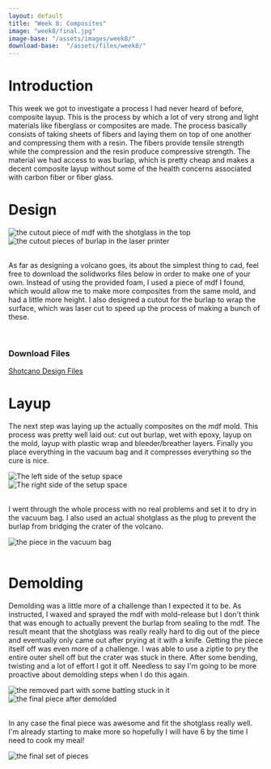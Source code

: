 ```yaml
---
layout: default
title: "Week 8: Composites"
image: "week8/final.jpg"
image-base: "/assets/images/week8/"
download-base:  "/assets/files/week8/"
---
```


Introduction
============

This week we got to investigate a process I had never heard of before, composite layup. This is the process by which a lot of very strong and light materials like fiberglass or composites are made. The process basically consists of taking sheets of fibers and laying them on top of one another and compressing them with a resin. The fibers provide tensile strength while the compression and the resin produce compressive strength. The material we had access to was burlap, which is pretty cheap and makes a decent composite layup without some of the health concerns associated with carbon fiber or fiber glass.

Design
======

<div class="row">
  <div class="col-md-6"><img class="img-responsive" src="{{ site.baseurl }}{{ page.image-base }}milled.jpg" alt="the cutout piece of mdf with the shotglass in the top" /></div>
  <div class="col-md-6"><img class="img-responsive" src="{{ site.baseurl }}{{ page.image-base }}cutout.jpg" alt="the cutout pieces of burlap in the laser printer" /></div>
</div>
<br />

As far as designing a volcano goes, its about the simplest thing to cad, feel free to download the solidworks files below in order to make one of your own. Instead of using the provided foam, I used a piece of mdf I found, which would allow me to make more composites from the same mold, and had a little more height. I also designed a cutout for the burlap to wrap the surface, which was laser cut to speed up the process of making a bunch of these.

<br />
<div class="row">
  <div class="col-md-6 col-md-offset-3">
    <div class="panel panel-primary">
      <div class="panel-heading">
        <h3 class="panel-title">Download Files</h3>
      </div>
      <div class="panel-body"><a href="{{ site.baseurl }}{{ page.download-base }}shotcano.zip">Shotcano Design Files</a></div>
    </div>
  </div>
</div>

Layup
=====

The next step was laying up the actually composites on the mdf mold. This process was pretty well laid out: cut out burlap, wet with epoxy, layup on the mold, layup with plastic wrap and bleeder/breather layers. Finally you place everything in the vacuum bag and it compresses everything so the cure is nice.

<div class="row">
  <div class="col-md-6"><img class="img-responsive" src="{{ site.baseurl }}{{ page.image-base }}setup_left.jpg" alt="The left side of the setup space" /></div>
  <div class="col-md-6"><img class="img-responsive" src="{{ site.baseurl }}{{ page.image-base }}setup_right.jpg" alt="The right side of the setup space" /></div>
</div> 
<br />

I went through the whole process with no real problems and set it to dry in the vacuum bag. I also used an actual shotglass as the plug to prevent the burlap from bridging the crater of the volcano.

<div class="row">
  <div class="col-md-12"><img class="img-responsive" src="{{ site.baseurl }}{{ page.image-base }}vacuum.jpg" alt="the piece in the vacuum bag" /></div>
</div>
<br />

Demolding
=========

Demolding was a little more of a challenge than I expected it to be. As instructed, I waxed and sprayed the mdf with mold-release but I don't think that was enough to actually prevent the burlap from sealing to the mdf. The result meant that the shotglass was really really hard to dig out of the piece and eventually only came out after prying at it with a knife. Getting the piece itself off was even more of a challenge. I was able to use a ziptie to pry the entire outer shell off but the crater was stuck in there. After some bending, twisting and a lot of effort I got it off. Needless to say I'm going to be more proactive about demolding steps when I do this again.

<div class="row">
  <div class="col-md-6"><img class="img-responsive" src="{{ site.baseurl }}{{ page.image-base }}demold.jpg" alt="the removed part with some batting stuck in it" /></div>
  <div class="col-md-6"><img class="img-responsive" src="{{ site.baseurl }}{{ page.image-base }}shotcano.jpg" alt="the final piece after demolded" /></div>
</div>
<br />

In any case the final piece was awesome and fit the shotglass really well. I&#39;m already starting to make more so hopefully I will have 6 by the time I need to cook my meal!

<div class="row">
  <div class="col-md-12"><img class="img-responsive" src="{{ site.baseurl }}{{ page.image-base }}final.jpg" alt="the final set of pieces" /></div>
</div>
<br />
